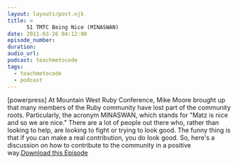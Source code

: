 ```yaml
---
layout: layouts/post.njk
title: >
      51 TMTC Being Nice (MINASWAN)
date: 2011-03-26 04:12:00
episode_number: 
duration: 
audio_url: 
podcast: teachmetocode
tags: 
  - teachmetocode
  - podcast
---
```


[powerpress] At Mountain West Ruby Conference, Mike Moore brought up that many members of the Ruby community have lost part of the community roots. Particularly, the acronym MINASWAN, which stands for "Matz is nice and so we are nice." There are a lot of people out there who, rather than looking to help, are looking to fight or trying to look good. The funny thing is that if you can make a real contribution, you do look good. So, here's a discussion on how to contribute to the community in a positive way.[Download this Episode](http://traffic.libsyn.com/charlesmaxwood/TMTC51_BeingNice.mp3)


